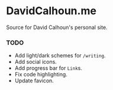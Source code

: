 # DavidCalhoun.me

Source for David Calhoun's personal site.

### TODO
- Add light/dark schemes for `/writing`.
- Add social icons.
- Add progress bar for `Link`s.
- Fix code highlighting.
- Update favicon.
